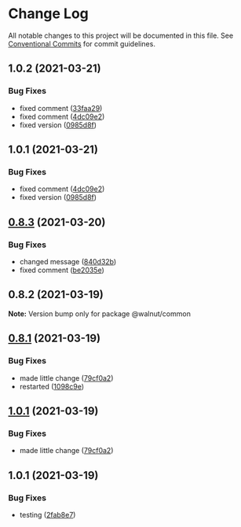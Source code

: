 # Change Log

All notable changes to this project will be documented in this file.
See [Conventional Commits](https://conventionalcommits.org) for commit guidelines.

## 1.0.2 (2021-03-21)


### Bug Fixes

* fixed comment ([33faa29](https://github.com/gasser707/lernaTest/commit/33faa298a1d13b53e09ea6b99b1140df6bab9437))
* fixed comment ([4dc09e2](https://github.com/gasser707/lernaTest/commit/4dc09e24c796f15840f72dbd15ef4295be983f97))
* fixed version ([0985d8f](https://github.com/gasser707/lernaTest/commit/0985d8f78d9cd1f9d3193ef9d83617808606a75b))





## 1.0.1 (2021-03-21)


### Bug Fixes

* fixed comment ([4dc09e2](https://github.com/gasser707/lernaTest/commit/4dc09e24c796f15840f72dbd15ef4295be983f97))
* fixed version ([0985d8f](https://github.com/gasser707/lernaTest/commit/0985d8f78d9cd1f9d3193ef9d83617808606a75b))





## [0.8.3](https://github.com/gasser707/lernaTest/compare/@walnut/common@0.8.2...@walnut/common@0.8.3) (2021-03-20)


### Bug Fixes

* changed message ([840d32b](https://github.com/gasser707/lernaTest/commit/840d32b0ad65f5629f9fc48726993d5d7fb5fea8))
* fixed comment ([be2035e](https://github.com/gasser707/lernaTest/commit/be2035e872aff323a9e1338c25b55f0cfa52addd))





## 0.8.2 (2021-03-19)

**Note:** Version bump only for package @walnut/common





## [0.8.1](https://github.com/gasser707/lernaTest/compare/@walnut/common@1.0.1...@walnut/common@0.8.1) (2021-03-19)


### Bug Fixes

* made little change ([79cf0a2](https://github.com/gasser707/lernaTest/commit/79cf0a222ecc966bd96fca312837d8ee45b0c694))
* restarted ([1098c9e](https://github.com/gasser707/lernaTest/commit/1098c9e45f8579758becdef4923eb6261bd59663))





## [1.0.1](https://github.com/gasser707/lernaTest/compare/@walnut/common@1.0.1...@walnut/common@1.0.1) (2021-03-19)


### Bug Fixes

* made little change ([79cf0a2](https://github.com/gasser707/lernaTest/commit/79cf0a222ecc966bd96fca312837d8ee45b0c694))





## 1.0.1 (2021-03-19)


### Bug Fixes

* testing ([2fab8e7](https://github.com/gasser707/lernaTest/commit/2fab8e7451c291c4f4be1b5308b9f0a9dbc48067))

